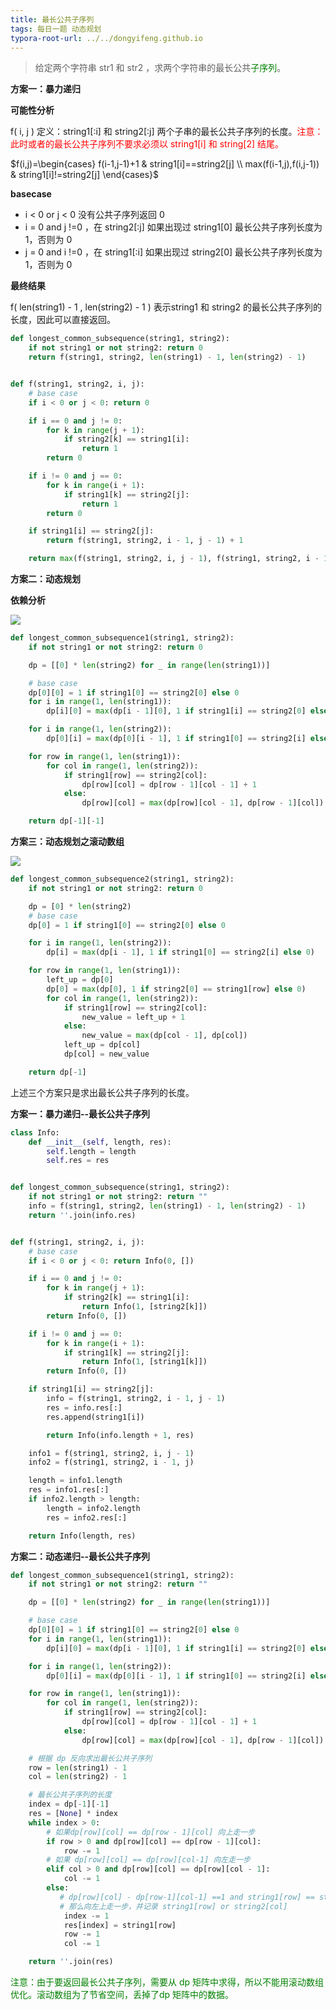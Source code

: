```yaml
---
title: 最长公共子序列
tags: 每日一题 动态规划
typora-root-url: ../../dongyifeng.github.io
---
```


> 给定两个字符串 str1 和 str2 ，求两个字符串的最长公共<font color=green>子序列</font>。

**方案一：暴力递归**

**可能性分析**

f( i, j ) 定义：string1[:i] 和 string2[:j] 两个子串的最长公共子序列的长度。<font color=red>注意：此时或者的最长公共子序列不要求必须以 string1[i] 和 string[2] 结尾。</font>

$f(i,j)=\begin{cases} f(i-1,j-1)+1 & string1[i]==string2[j] \\ max(f(i-1,j),f(i,j-1)) & string1[i]!=string2[j] \end{cases}$

**basecase**

- i < 0 or j < 0 没有公共子序列返回 0
- i = 0 and j !=0 ，在 string2[:j] 如果出现过 string1[0] 最长公共子序列长度为 1，否则为 0
- j = 0 and i !=0 ，在 string1[:i] 如果出现过 string2[0] 最长公共子序列长度为 1，否则为 0

**最终结果**

f( len(string1) - 1  , len(string2) - 1 ) 表示string1 和 string2   的最长公共子序列的长度，因此可以直接返回。



```python
def longest_common_subsequence(string1, string2):
    if not string1 or not string2: return 0
    return f(string1, string2, len(string1) - 1, len(string2) - 1)


def f(string1, string2, i, j):
    # base case
    if i < 0 or j < 0: return 0

    if i == 0 and j != 0:
        for k in range(j + 1):
            if string2[k] == string1[i]:
                return 1
        return 0

    if i != 0 and j == 0:
        for k in range(i + 1):
            if string1[k] == string2[j]:
                return 1
        return 0

    if string1[i] == string2[j]:
        return f(string1, string2, i - 1, j - 1) + 1

    return max(f(string1, string2, i, j - 1), f(string1, string2, i - 1, j))
```



**方案二：动态规划**

**依赖分析**

![](/images/assets/screenshot-20221019-231010.png)

```python
def longest_common_subsequence1(string1, string2):
    if not string1 or not string2: return 0

    dp = [[0] * len(string2) for _ in range(len(string1))]

    # base case
    dp[0][0] = 1 if string1[0] == string2[0] else 0
    for i in range(1, len(string1)):
        dp[i][0] = max(dp[i - 1][0], 1 if string1[i] == string2[0] else 0)

    for i in range(1, len(string2)):
        dp[0][i] = max(dp[0][i - 1], 1 if string1[0] == string2[i] else 0)

    for row in range(1, len(string1)):
        for col in range(1, len(string2)):
            if string1[row] == string2[col]:
                dp[row][col] = dp[row - 1][col - 1] + 1
            else:
                dp[row][col] = max(dp[row][col - 1], dp[row - 1][col])

    return dp[-1][-1]
```



**方案三：动态规划之滚动数组**

![](/images/assets/screenshot-20221019-231950.png)

```python
def longest_common_subsequence2(string1, string2):
    if not string1 or not string2: return 0

    dp = [0] * len(string2)
    # base case
    dp[0] = 1 if string1[0] == string2[0] else 0

    for i in range(1, len(string2)):
        dp[i] = max(dp[i - 1], 1 if string1[0] == string2[i] else 0)

    for row in range(1, len(string1)):
        left_up = dp[0]
        dp[0] = max(dp[0], 1 if string2[0] == string1[row] else 0)
        for col in range(1, len(string2)):
            if string1[row] == string2[col]:
                new_value = left_up + 1
            else:
                new_value = max(dp[col - 1], dp[col])
            left_up = dp[col]
            dp[col] = new_value

    return dp[-1]
```

上述三个方案只是求出最长公共子序列的长度。



**方案一：暴力递归--最长公共子序列**

```python
class Info:
    def __init__(self, length, res):
        self.length = length
        self.res = res


def longest_common_subsequence(string1, string2):
    if not string1 or not string2: return ""
    info = f(string1, string2, len(string1) - 1, len(string2) - 1)
    return ''.join(info.res)


def f(string1, string2, i, j):
    # base case
    if i < 0 or j < 0: return Info(0, [])

    if i == 0 and j != 0:
        for k in range(j + 1):
            if string2[k] == string1[i]:
                return Info(1, [string2[k]])
        return Info(0, [])

    if i != 0 and j == 0:
        for k in range(i + 1):
            if string1[k] == string2[j]:
                return Info(1, [string1[k]])
        return Info(0, [])

    if string1[i] == string2[j]:
        info = f(string1, string2, i - 1, j - 1)
        res = info.res[:]
        res.append(string1[i])

        return Info(info.length + 1, res)

    info1 = f(string1, string2, i, j - 1)
    info2 = f(string1, string2, i - 1, j)

    length = info1.length
    res = info1.res[:]
    if info2.length > length:
        length = info2.length
        res = info2.res[:]

    return Info(length, res)
```



**方案二：动态递归--最长公共子序列**



```python
def longest_common_subsequence1(string1, string2):
    if not string1 or not string2: return ""

    dp = [[0] * len(string2) for _ in range(len(string1))]

    # base case
    dp[0][0] = 1 if string1[0] == string2[0] else 0
    for i in range(1, len(string1)):
        dp[i][0] = max(dp[i - 1][0], 1 if string1[i] == string2[0] else 0)

    for i in range(1, len(string2)):
        dp[0][i] = max(dp[0][i - 1], 1 if string1[0] == string2[i] else 0)

    for row in range(1, len(string1)):
        for col in range(1, len(string2)):
            if string1[row] == string2[col]:
                dp[row][col] = dp[row - 1][col - 1] + 1
            else:
                dp[row][col] = max(dp[row][col - 1], dp[row - 1][col])

    # 根据 dp 反向求出最长公共子序列
    row = len(string1) - 1
    col = len(string2) - 1

    # 最长公共子序列的长度
    index = dp[-1][-1]
    res = [None] * index
    while index > 0:
      	# 如果dp[row][col] == dp[row - 1][col] 向上走一步
        if row > 0 and dp[row][col] == dp[row - 1][col]:
            row -= 1
        # 如果 dp[row][col] == dp[row][col-1] 向左走一步
        elif col > 0 and dp[row][col] == dp[row][col - 1]:
            col -= 1
        else:
           # dp[row][col] - dp[row-1][col-1] ==1 and string1[row] == string2[col]
           # 那么向左上走一步，并记录 string1[row] or string2[col] 
            index -= 1
            res[index] = string1[row]
            row -= 1
            col -= 1

    return ''.join(res)
```

<font color=green>注意：由于要返回最长公共子序列，需要从 dp 矩阵中求得，所以不能用滚动数组优化。滚动数组为了节省空间，丢掉了dp 矩阵中的数据。</font>